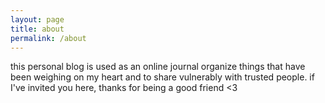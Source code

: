 ```yaml
---
layout: page
title: about
permalink: /about
---
```


this personal blog is used as an online journal organize things that have been weighing on my heart and to share vulnerably with trusted people.
if I've invited you here, thanks for being a good friend <3 
